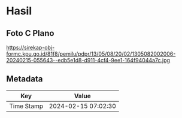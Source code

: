 # Hasil

## Foto C Plano

https://sirekap-obj-formc.kpu.go.id/81f8/pemilu/pdpr/13/05/08/20/02/1305082002006-20240215-055643--edb5e1d8-d911-4cf4-9ee1-164f94044a7c.jpg


## Metadata

| Key        | Value               |
| ---------- | ------------------- |
| Time Stamp | 2024-02-15 07:02:30 |



